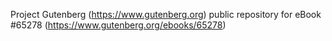 Project Gutenberg (https://www.gutenberg.org) public repository for
eBook #65278 (https://www.gutenberg.org/ebooks/65278)
